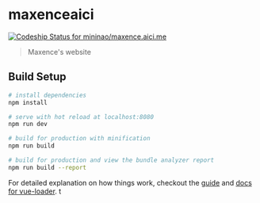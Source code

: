 # maxenceaici

[ ![Codeship Status for mininao/maxence.aici.me](https://app.codeship.com/projects/a8fe06f0-4cb1-0132-d3d2-4a214f75c8af/status?branch=master)](https://app.codeship.com/projects/47194)

> Maxence's website

## Build Setup

``` bash
# install dependencies
npm install

# serve with hot reload at localhost:8080
npm run dev

# build for production with minification
npm run build

# build for production and view the bundle analyzer report
npm run build --report
```

For detailed explanation on how things work, checkout the [guide](http://vuejs-templates.github.io/webpack/) and [docs for vue-loader](http://vuejs.github.io/vue-loader).
t
